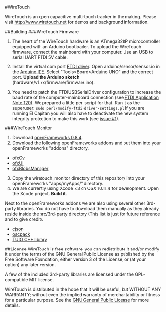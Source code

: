 #WireTouch

WireTouch is an open capacitive multi-touch tracker in the making.
Please visit http://www.wiretouch.net for demos and background information.

##Building
###WireTouch Firmware
1. The heart of the WireTouch hardware is an ATmega328P microcontroller equipped with an Arduino bootloader. To upload the WireTouch firmware, connect the mainboard with your computer. Use an USB to serial UART FTDI 5V cable.

2. Install the virtual com port [FTDI driver](http://www.ftdichip.com/Drivers/VCP.htm). Open arduino/sensor/sensor.io in the [Arduino IDE](http://arduino.cc/en/Main/Software). Select "Tools>Board>Arduino UNO" and the correct port. **Upload the Arduino sketch** (hardware/v1.xx/firmware/firmware.ino).
3. You need to patch the FTDIUSBSerialDriver configuration to increase the baud rate of the computer-mainboard connection (see [FTDI Application Note 120](http://www.ftdichip.com/Support/Documents/AppNotes/AN_120_Aliasing_VCP_Baud_Rates.pdf)). We prepared a little perl script for that. Run it as the superuser:
```sudo perl/modify-ftdi-driver-settings.pl```
If you are running El Capitan you will also have to deactivate the new system integrity protection to make this work \(see [issue #1](https://github.com/arminbw/wiretouch/issues/1)\).

###WireTouch Monitor
1. Download [openFrameworks 0.8.4](https://github.com/openframeworks/openFrameworks).
2. Download the following openFrameworks addons and put them into your openFrameworks "addons" directory.

  * [ofxCv](https://github.com/kylemcdonald/ofxCv)
  * [ofxUI](https://github.com/rezaali/ofxUI)
  * [ofxBlobsManager](https://github.com/peteruithoven/ofxBlobsManager)

3. Copy the wiretouch_monitor directory of this repository into your openFrameworks "apps/myApps/" directory.
4. We are currently using Xcode 7.3 on OSX 10.11.4 for development. Open the Xcode project. **Build it**.

Next to the openFrameworks addons we are also using several other 3rd-party libraries. You do not have to download them manually as they already reside inside the src/3rd-party directory (This list is just for future reference and to give credit).
* [cjson](https://github.com/DaveGamble/cJSON)
* [oscpack](http://code.google.com/p/oscpack)
* [TUIO C++ library](https://github.com/mkalten/TUIO11_CPP)

##License
WireTouch is free software: you can redistribute it and/or modify it under the terms of the GNU General Public License as published by the Free Software Foundation, either version 3 of the License, or (at your option) any later version.

A few of the included 3rd-party libraries are licensed under the GPL-compatible MIT license.

WireTouch is distributed in the hope that it will be useful, but WITHOUT ANY WARRANTY; without even the implied warranty of merchantability or fitness for a particular purpose. See the [GNU General Public License](http://www.gnu.org/licenses) for more details.
